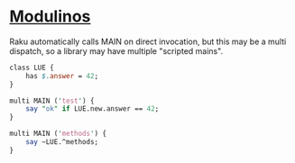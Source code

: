 [1]: https://rosettacode.org/wiki/Modulinos

# [Modulinos][1]


Raku automatically calls MAIN on direct invocation, but this may be a multi dispatch, so a library may have multiple "scripted mains".

```perl
class LUE {
    has $.answer = 42;
}

multi MAIN ('test') {
    say "ok" if LUE.new.answer == 42;
}

multi MAIN ('methods') {
    say ~LUE.^methods;
}
```
